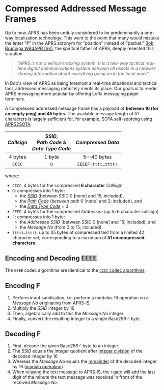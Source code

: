 # Compressed Addressed Message Frames
Up to now, APRS has been unduly considered to be predominantly a one-way localisation technology.
This went to the point that many would mistake the letter "P" in the APRS acronym for "position" instead of "packet."
[Bob Bruninga WB4APR (SK)](http://www.aprs.org), the spiritual father of APRS, deeply resented this situation.

> _"APRS is not a vehicle tracking system.
> It is a two-way tactical real-time digital communications system between all assets in a network
> sharing information about everything going on in the local area."_

In Bob's view of APRS as being foremost a real-time situational and tactical tool, addressed messaging definitely merits its place.
Our goals is to render APRS messaging more popular by offering LoRa messaging pager terminals.

A compressed addressed message frame has a payload of **between 10 (for an empty ping) and 45 bytes.**
The available message length of 51 characters is largely sufficient for, for example, SOTA self-spotting using [APRS2SOTA](https://www.sotaspots.co.uk/Aprs2Sota_Info.php).

|_Callsign_|_SSID_,<br/>_Path Code_&nbsp;&<br/>_Data Type Code_|_Compressed Data_|
|:--------:|:-------------------------------------------------:|:---------------:|
|4 bytes|1 byte|5—40&nbsp;bytes|
|`CCCC`|`D`|`EEEEF(tttt…tttt)`|

where:

- `CCCC`: 4 bytes for the compressed **6 character** _Callsign_
- `D`: compresses into 1 byte:
  + the [_SSID_](#ssid) (between SSID 0 [none] and 15; included),
  + the [_Path Code_](#path-codes) (between path 0 [none] and 3; included), and
  + the [_Data Type Code_](#data-type-codes) = 3
- `EEEE`: 4 bytes for the compressed _Addressee_ (up to 6 character callsign)
- `F`: compresses into 1 byte:
  + the _Addressee SSID_ (between SSID 0 [none] and 15; included), and
  + the _Message No_ (from 0 to 15; included)
- `(tttt…tttt)`: up to 35 bytes of compressed text from a limited 42 character set, corresponding to a maximum of **51 uncompressed characters**

## Encoding and Decoding EEEE
The `EEEE` codec algorithms are identical to the [`CCCC` codec algorithms](#encoding-cccc).

## Encoding F
1. Perform input sanitisation, i.e. perform a modulus 16 operation on a _Message No_ originating from APRS‑IS.
2. Multiply the _SSID_ integer by&nbsp;16.
3. Then, algebraically add to this the _Message No_ integer.
4. Finally, convert the resulting integer to a single Base256 `F` byte.

## Decoding F
1. First, decode the given Base256 `F` byte to an integer.
2. The _SSID_ equals the integer quotient after [integer division](https://en.wikipedia.org/wiki/Division_(mathematics)#Of_integers) of the decoded integer by&nbsp;16.
3. Whereas the _Message No_ equals the [remainder](https://en.wikipedia.org/wiki/Remainder) of the decoded integer by&nbsp;16 ([modulo operation](https://en.wikipedia.org/wiki/Modulo_operation)).
4. When relaying the text message to APRS‑IS, the i‑gate will add the last digit of the minute the text message was received in front of the received _Message No._

